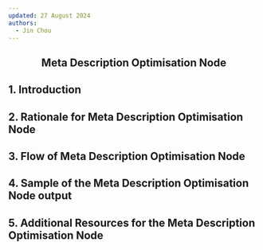 ```yaml
---
updated: 27 August 2024
authors:
  - Jin Chou
---
```


<center><h2><p>Meta Description Optimisation Node</p></h2></center>

## 1. Introduction

## 2. Rationale for Meta Description Optimisation Node

## 3. Flow of Meta Description Optimisation Node

## 4. Sample of the Meta Description Optimisation Node output

## 5. Additional Resources for the Meta Description Optimisation Node